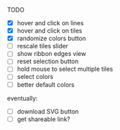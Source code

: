 TODO

- [x] hover and click on lines
- [x] hover and click on tiles
- [x] randomize colors button
- [ ] rescale tiles slider
- [ ] show ribbon edges view
- [ ] reset selection button
- [ ] hold mouse to select multiple tiles
- [ ] select colors
- [ ] better default colors

eventually:
- [ ] download SVG button
- [ ] get shareable link?